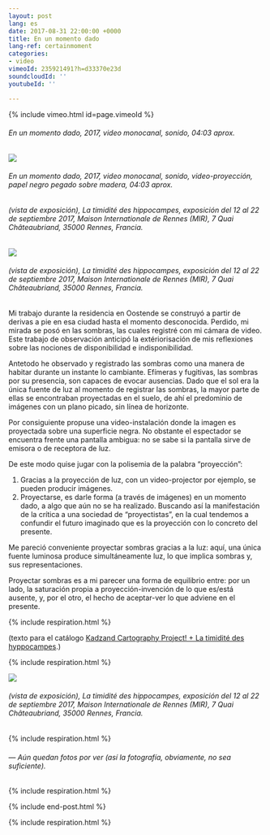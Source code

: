 ```yaml
---
layout: post
lang: es
date: 2017-08-31 22:00:00 +0000
title: En un momento dado
lang-ref: certainmoment
categories:
- video
vimeoId: 235921491?h=d33370e23d
soundcloudId: ''
youtubeId: ''

---
```

{% include vimeo.html id=page.vimeoId %}

###### _En un momento dado_, 2017, video monocanal, sonido, 04:03 aprox.

![](/mepierdoparaver/imgs/a-un-certain-moment-2-up.jpg)

###### _En un momento dado_, 2017, video monocanal, sonido, video-proyección, papel negro pegado sobre madera, 04:03 aprox.

###### (vista de exposición), _La timidité des hippocampes_, exposición del 12 al 22 de septiembre 2017, Maison Internationale de Rennes (MIR), 7 Quai Châteaubriand, 35000 Rennes, Francia.

![](/mepierdoparaver/imgs/a-un-certain-moment-4-up.jpg)

###### (vista de exposición), _La timidité des hippocampes_, exposición del 12 al 22 de septiembre 2017, Maison Internationale de Rennes (MIR), 7 Quai Châteaubriand, 35000 Rennes, Francia.

Mi trabajo durante la residencia en Oostende se construyó a partir de derivas a pie en esa ciudad hasta el momento desconocida. Perdido, mi mirada se posó en las sombras, las cuales registré con mi cámara de video. Este trabajo de observación anticipó la extériorisación de mis reflexiones sobre las nociones de disponibilidad e indisponibilidad.

Antetodo he observado y registrado las sombras como una manera de habitar durante un instante lo cambiante. Efímeras y fugitivas, las sombras por su presencia, son capaces de evocar ausencias. Dado que el sol era la única fuente de luz al momento de registrar las sombras, la mayor parte de ellas se encontraban proyectadas en el suelo, de ahí el predominio de imágenes con un plano picado, sin línea de horizonte.

Por consiguiente propuse una video-instalación donde la imagen es proyectada sobre una superficie negra. No obstante el espectador se encuentra frente una pantalla ambigua: no se sabe si la pantalla sirve de emisora o de receptora de luz.

De este modo quise jugar con la polisemia de la palabra “proyección”:

1. Gracias a la proyección de luz, con un video-projector por ejemplo, se pueden producir imágenes.
2. Proyectarse, es darle forma (a través de imágenes) en un momento dado, a algo que aún no se ha realizado. Buscando así la manifestación de la crítica a una sociedad de “proyectistas”, en la cual tendemos a confundir el futuro imaginado que es la proyección con lo concreto del presente.

Me pareció conveniente proyectar sombras gracias a la luz: aquí, una única fuente luminosa produce simultáneamente luz, lo que implica sombras y, sus representaciones.

Proyectar sombras es a mi parecer una forma de equilibrio entre: por un lado, la saturación propia a proyección-invención de lo que es/está ausente, y, por el otro, el hecho de aceptar-ver lo que adviene en el presente.

{% include respiration.html %}

(texto para el catálogo [Kadzand Cartography Project! + La timidité des hyppocampes](https://en.calameo.com/read/006090984f051e8da5887).)

{% include respiration.html %}

![](/mepierdoparaver/imgs/a-un-certain-moment-1-up.jpg)

###### (vista de exposición), _La timidité des hippocampes_, exposición del 12 al 22 de septiembre 2017, Maison Internationale de Rennes (MIR), 7 Quai Châteaubriand, 35000 Rennes, Francia.

{% include respiration.html %}

###### — _Aún quedan fotos por ver (así la fotografía, obviamente, no sea suficiente)._

{% include respiration.html %}

{% include end-post.html %}

{% include respiration.html %}